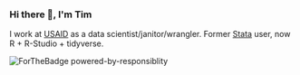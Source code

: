 ### Hi there 👋, I'm Tim

I work at [USAID](https://www.usaid.gov/global-health/health-areas/hiv-and-aids) as a data scientist/janitor/wrangler. Former [Stata](https://www.stata.com/bookstore/stata-cheat-sheets/) user, now R + R-Studio + tidyverse.  

![ForTheBadge powered-by-responsiblity](https://forthebadge.com/images/badges/powered-by-responsibility.svg)

<!--
**tessam30/tessam30** is a ✨ _special_ ✨ repository because its `README.md` (this file) appears on your GitHub profile.

Here are some ideas to get you started:

- 🔭 I’m currently working on ...
- 🌱 I’m currently learning ...
- 👯 I’m looking to collaborate on ...
- 🤔 I’m looking for help with ...
- 💬 Ask me about ...
- 📫 How to reach me: ...
- 😄 Pronouns: ...
- ⚡ Fun fact: ...
-->
